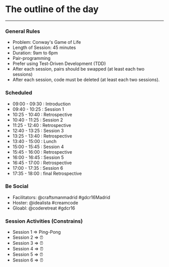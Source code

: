 # The outline of the day
----

### General Rules

- Problem: Conway's Game of Life
- Length of Session: 45 minutes
- Duration: 9am to 6pm
- Pair-programming
- Prefer using Test-Driven Development (TDD)
- After each session, pairs should be swapped (at least each two sessions)
- After each session, code must be deleted (at least each two sessions).

### Scheduled

- 09:00 - 09:30 : Introduction
- 09:40 - 10:25 :  Session 1
- 10:25 - 10:40 : Retrospective
- 10:40 - 11:25 :  Session 2
- 11:25 - 12:40 : Retrospective
- 12:40 - 13:25 :  Session 3
- 13:25 - 13:40 : Retrospective
- 13:40 - 15:00 :  Lunch
- 15:00 - 15:45 :  Session 4
- 15:45 - 16:00 : Retrospective
- 16:00 - 16:45 :  Session 5
- 16:45 - 17:00 : Retrospective
- 17:00 - 17:35 :  Session 6
- 17:35 - 18:00 : final Retrospective

### Be Social
- Facilitators: @craftsmanmadrid #gdcr16Madrid
- Hoster: @idealista #creamcode
- Gloabl: @coderetreat #gdcr16

### Session Activities (Constrains)
- Session 1 => Ping-Pong
- Session 2 => :alarm_clock:
- Session 3 => :alarm_clock:
- Session 4 => :alarm_clock:
- Session 5 => :alarm_clock:
- Session 6 => :alarm_clock:

